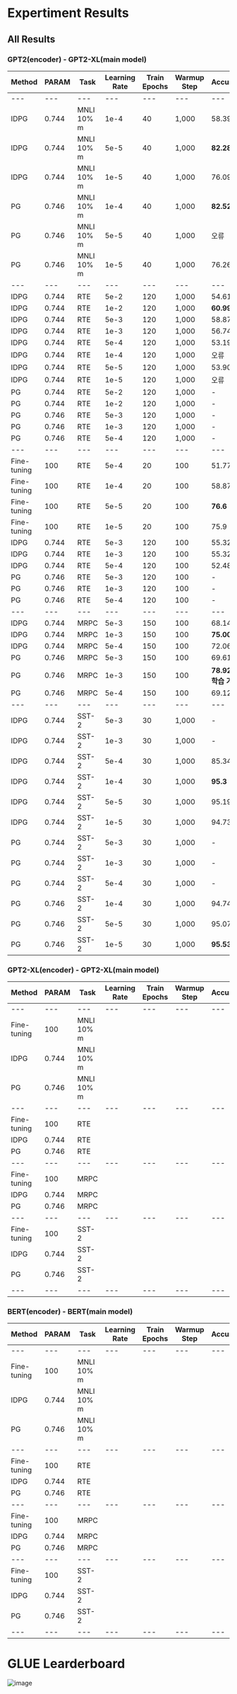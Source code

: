 # Expertiment Results

## All Results

### GPT2(encoder) - GPT2-XL(main model)
|Method            |PARAM   |Task       |Learning Rate|Train Epochs|Warmup Step|Accuracy      |
|---               |---     |---        |---          |---         |---        |---           |
|---               |---     |---        |---          |---         |---        |---           |
|IDPG              |0.744   |MNLI 10% m |1e-4         |40          |1,000      |58.39         |
|IDPG              |0.744   |MNLI 10% m |5e-5         |40          |1,000      |<b>82.28</b>  |
|IDPG              |0.744   |MNLI 10% m |1e-5         |40          |1,000      |76.09         |
|PG                |0.746   |MNLI 10% m |1e-4         |40          |1,000      |<b>82.52</b>  |
|PG                |0.746   |MNLI 10% m |5e-5         |40          |1,000      |오류           |
|PG                |0.746   |MNLI 10% m |1e-5         |40          |1,000      |76.26         |
|---               |---     |---        |---          |---         |---        |---           |
|IDPG              |0.744   |RTE        |5e-2         |120         |1,000      |54.61         |
|IDPG              |0.744   |RTE        |1e-2         |120         |1,000      |<b>60.99</b>  |
|IDPG              |0.744   |RTE        |5e-3         |120         |1,000      |58.87         |
|IDPG              |0.744   |RTE        |1e-3         |120         |1,000      |56.74         |
|IDPG              |0.744   |RTE        |5e-4         |120         |1,000      |53.19         |
|IDPG              |0.744   |RTE        |1e-4         |120         |1,000      |오류           |
|IDPG              |0.744   |RTE        |5e-5         |120         |1,000      |53.90         |
|IDPG              |0.744   |RTE        |1e-5         |120         |1,000      |오류           |
|PG                |0.744   |RTE        |5e-2         |120         |1,000      |-             |
|PG                |0.744   |RTE        |1e-2         |120         |1,000      |-             |
|PG                |0.746   |RTE        |5e-3         |120         |1,000      |-             |
|PG                |0.746   |RTE        |1e-3         |120         |1,000      |-             |
|PG                |0.746   |RTE        |5e-4         |120         |1,000      |-             |
|---               |---     |---        |---          |---         |---        |---           |
|Fine-tuning       |100     |RTE        |5e-4         |20          |100        |51.77         |
|Fine-tuning       |100     |RTE        |1e-4         |20          |100        |58.87         |
|Fine-tuning       |100     |RTE        |5e-5         |20          |100        |<b>76.6</b>   |
|Fine-tuning       |100     |RTE        |1e-5         |20          |100        |75.9          |
|IDPG              |0.744   |RTE        |5e-3         |120         |100        |55.32         |
|IDPG              |0.744   |RTE        |1e-3         |120         |100        |55.32         |
|IDPG              |0.744   |RTE        |5e-4         |120         |100        |52.48         |
|PG                |0.746   |RTE        |5e-3         |120         |100        |-             |
|PG                |0.746   |RTE        |1e-3         |120         |100        |-             |
|PG                |0.746   |RTE        |5e-4         |120         |100        |-             |
|---               |---     |---        |---          |---         |---        |---           |
|IDPG              |0.744   |MRPC       |5e-3         |150         |100        |68.14         |
|IDPG              |0.744   |MRPC       |1e-3         |150         |100        |<b>75.00</b>  |
|IDPG              |0.744   |MRPC       |5e-4         |150         |100        |72.06         |
|PG                |0.746   |MRPC       |5e-3         |150         |100        |69.61         |
|PG                |0.746   |MRPC       |1e-3         |150         |100        |<b>78.92 (더 학습 가능)</b>|
|PG                |0.746   |MRPC       |5e-4         |150         |100        |69.12         |
|---               |---     |---        |---          |---         |---        |---           |
|IDPG              |0.744   |SST-2      |5e-3         |30          |1,000      |-             |
|IDPG              |0.744   |SST-2      |1e-3         |30          |1,000      |-             |
|IDPG              |0.744   |SST-2      |5e-4         |30          |1,000      |85.34         |
|IDPG              |0.744   |SST-2      |1e-4         |30          |1,000      |<b>95.3</b>   |
|IDPG              |0.744   |SST-2      |5e-5         |30          |1,000      |95.19         |
|IDPG              |0.744   |SST-2      |1e-5         |30          |1,000      |94.73         |
|PG                |0.744   |SST-2      |5e-3         |30          |1,000      |-             |
|PG                |0.744   |SST-2      |1e-3         |30          |1,000      |-             |
|PG                |0.744   |SST-2      |5e-4         |30          |1,000      |-             |
|PG                |0.746   |SST-2      |1e-4         |30          |1,000      |94.74         |
|PG                |0.746   |SST-2      |5e-5         |30          |1,000      |95.07         |
|PG                |0.746   |SST-2      |1e-5         |30          |1,000      |<b>95.53</b>  |


### GPT2-XL(encoder) - GPT2-XL(main model)
|Method            |PARAM   |Task       |Learning Rate|Train Epochs|Warmup Step|Accuracy    |
|---               |---     |---        |---          |---         |---        |---         |
|---               |---     |---        |---          |---         |---        |---         |
|Fine-tuning       |100     |MNLI 10% m |             |            |           |            |
|IDPG              |0.744   |MNLI 10% m |             |            |           |            |
|PG                |0.746   |MNLI 10% m |             |            |           |            |
|---               |---     |---        |---          |---         |---        |---         |
|Fine-tuning       |100     |RTE        |             |            |           |            |
|IDPG              |0.744   |RTE        |             |            |           |            |
|PG                |0.746   |RTE        |             |            |           |            |
|---               |---     |---        |---          |---         |---        |---         |
|Fine-tuning       |100     |MRPC       |             |            |           |            |
|IDPG              |0.744   |MRPC       |             |            |           |            |
|PG                |0.746   |MRPC       |             |            |           |            |
|---               |---     |---        |---          |---         |---        |---         |
|Fine-tuning       |100     |SST-2      |             |            |           |            |
|IDPG              |0.744   |SST-2      |             |            |           |            |
|PG                |0.746   |SST-2      |             |            |           |            |
|---               |---     |---        |---          |---         |---        |---         |


### BERT(encoder) - BERT(main model)
|Method            |PARAM   |Task       |Learning Rate|Train Epochs|Warmup Step|Accuracy    |
|---               |---     |---        |---          |---         |---        |---         |
|---               |---     |---        |---          |---         |---        |---         |
|Fine-tuning       |100     |MNLI 10% m |             |            |           |            |
|IDPG              |0.744   |MNLI 10% m |             |            |           |            |
|PG                |0.746   |MNLI 10% m |             |            |           |            |
|---               |---     |---        |---          |---         |---        |---         |
|Fine-tuning       |100     |RTE        |             |            |           |            |
|IDPG              |0.744   |RTE        |             |            |           |            |
|PG                |0.746   |RTE        |             |            |           |            |
|---               |---     |---        |---          |---         |---        |---         |
|Fine-tuning       |100     |MRPC       |             |            |           |            |
|IDPG              |0.744   |MRPC       |             |            |           |            |
|PG                |0.746   |MRPC       |             |            |           |            |
|---               |---     |---        |---          |---         |---        |---         |
|Fine-tuning       |100     |SST-2      |             |            |           |            |
|IDPG              |0.744   |SST-2      |             |            |           |            |
|PG                |0.746   |SST-2      |             |            |           |            |
|---               |---     |---        |---          |---         |---        |---         |

# GLUE Learderboard

![image](https://user-images.githubusercontent.com/29649894/146649318-c57bd7e4-7d01-46d5-8ae9-061b3487069e.png)
